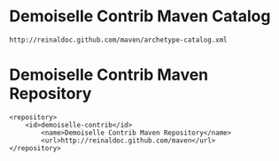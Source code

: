 # Demoiselle Contrib Maven Catalog

    http://reinaldoc.github.com/maven/archetype-catalog.xml

# Demoiselle Contrib Maven Repository
    <repository>
        <id>demoiselle-contrib</id>
            <name>Demoiselle Contrib Maven Repository</name>
            <url>http://reinaldoc.github.com/maven</url>
    </repository>

